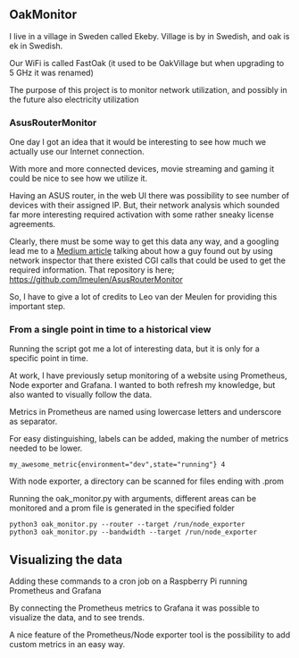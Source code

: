 ## OakMonitor

I live in a village in Sweden called Ekeby. Village is by in Swedish, and oak is ek in Swedish. 

Our WiFi is called FastOak (it used to be OakVillage but when upgrading to 5 GHz it was renamed)

The purpose of this project is to monitor network utilization, and possibly in the future also electricity
utilization

### AsusRouterMonitor

One day I got an idea that it would be interesting to see how much we actually use our Internet connection.

With more and more connected devices, movie streaming and gaming it could be nice to see how we utilize it.

Having an ASUS router, in the web UI there was possibility to see number of devices with their assigned IP.
But, their network analysis which sounded far more interesting required activation with some rather sneaky
license agreements.

Clearly, there must be some way to get this data any way, and a googling lead me to a 
[Medium article](https://itnext.io/monitor-your-asus-router-in-python-171693465fc1) talking
about how a guy found out by using network inspector that there existed CGI calls that could be used to get 
the required information. That repository is here; https://github.com/lmeulen/AsusRouterMonitor

So, I have to give a lot of credits to Leo van der Meulen for providing this important step.

### From a single point in time to a historical view

Running the script got me a lot of interesting data, but it is only for a specific point in time.

At work, I have previously setup monitoring of a website using Prometheus, Node exporter and Grafana. I wanted
to both refresh my knowledge, but also wanted to visually follow the data.

Metrics in Prometheus are named using lowercase letters and underscore as separator.

For easy distinguishing, labels can be added, making the number of metrics needed to be lower.

    my_awesome_metric{environment="dev",state="running"} 4

With node exporter, a directory can be scanned for files ending with .prom

Running the oak_monitor.py with arguments, different areas can be monitored and a prom file is generated in the 
specified folder

    python3 oak_monitor.py --router --target /run/node_exporter
    python3 oak_monitor.py --bandwidth --target /run/node_exporter

## Visualizing the data

Adding these commands to a cron job on a Raspberry Pi running Prometheus and Grafana

By connecting the Prometheus metrics to Grafana it was possible to visualize the data, and to see trends.



A nice feature of the Prometheus/Node exporter tool is the possibility to add custom metrics in an easy way.


